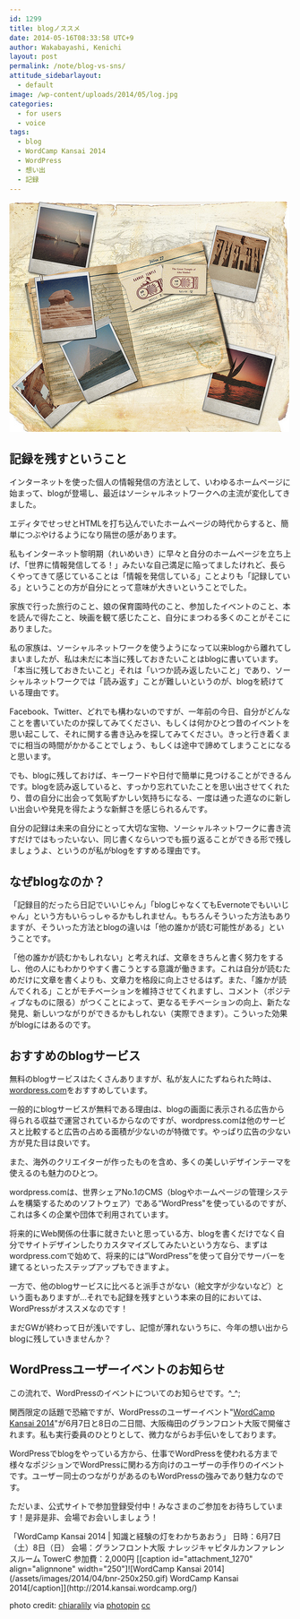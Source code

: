 ```yaml
---
id: 1299
title: blogノススメ
date: 2014-05-16T08:33:58 UTC+9
author: Wakabayashi, Kenichi
layout: post
permalink: /note/blog-vs-sns/
attitude_sidebarlayout:
  - default
image: /wp-content/uploads/2014/05/log.jpg
categories:
  - for users
  - voice
tags:
  - blog
  - WordCamp Kansai 2014
  - WordPress
  - 想い出
  - 記録
---
```

![memory](/assets/images/2014/05/log.jpg)
## 記録を残すということ
インターネットを使った個人の情報発信の方法として、いわゆるホームページに始まって、blogが登場し、最近はソーシャルネットワークへの主流が変化してきました。

エディタでせっせとHTMLを打ち込んでいたホームページの時代からすると、簡単につぶやけるようになり隔世の感があります。

私もインターネット黎明期（れいめいき）に早々と自分のホームページを立ち上げ、「世界に情報発信してる！」みたいな自己満足に陥ってましたけれど、長らくやってきて感じていることは「情報を発信している」ことよりも「記録している」ということの方が自分にとって意味が大きいということでした。

家族で行った旅行のこと、娘の保育園時代のこと、参加したイベントのこと、本を読んで得たこと、映画を観て感じたこと、自分にまつわる多くのことがそこにありました。

私の家族は、ソーシャルネットワークを使うようになって以来blogから離れてしまいましたが、私は未だに本当に残しておきたいことはblogに書いています。「本当に残しておきたいこと」それは「いつか読み返したいこと」であり、ソーシャルネットワークでは「読み返す」ことが難しいというのが、blogを続けている理由です。

Facebook、Twitter、どれでも構わないのですが、一年前の今日、自分がどんなことを書いていたのか探してみてください、もしくは何かひとつ昔のイベントを思い起こして、それに関する書き込みを探してみてください。きっと行き着くまでに相当の時間がかかることでしょう、もしくは途中で諦めてしまうことになると思います。

でも、blogに残しておけば、キーワードや日付で簡単に見つけることができるんです。blogを読み返していると、すっかり忘れていたことを思い出させてくれたり、昔の自分に出会って気恥ずかしい気持ちになる、一度は通った道なのに新しい出会いや発見を得たような新鮮さを感じられるんです。

自分の記録は未来の自分にとって大切な宝物、ソーシャルネットワークに書き流すだけではもったいない、同じ書くならいつでも振り返ることができる形で残しましょうよ、というのが私がblogをすすめる理由です。

## なぜblogなのか？
「記録目的だったら日記でいいじゃん」「blogじゃなくてもEvernoteでもいいじゃん」という方もいらっしゃるかもしれません。もちろんそういった方法もありますが、そういった方法とblogの違いは「他の誰かが読む可能性がある」ということです。

「他の誰かが読むかもしれない」と考えれば、文章をきちんと書く努力をするし、他の人にもわかりやすく書こうとする意識が働きます。これは自分が読むためだけに文章を書くよりも、文章力を格段に向上させるはず。また、「誰かが読んでくれる」ことがモチベーションを維持させてくれますし、コメント（ポジティブなものに限る）がつくことによって、更なるモチベーションの向上、新たな発見、新しいつながりができるかもしれない（実際できます）。こういった効果がblogにはあるのです。

## おすすめのblogサービス
無料のblogサービスはたくさんありますが、私が友人にたずねられた時は、[wordpress.com](http://ja.wordpress.com/)をおすすめしています。

一般的にblogサービスが無料である理由は、blogの画面に表示される広告から得られる収益で運営されているからなのですが、wordpress.comは他のサービスと比較すると広告の占める面積が少ないのが特徴です。やっぱり広告の少ない方が見た目は良いです。

また、海外のクリエイターが作ったものを含め、多くの美しいデザインテーマを使えるのも魅力のひとつ。

wordpress.comは、世界シェアNo.1のCMS（blogやホームページの管理システムを構築するためのソフトウェア）である“WordPress"を使っているのですが、これは多くの企業や団体で利用されています。

将来的にWeb関係の仕事に就きたいと思っている方、blogを書くだけでなく自分でサイトデザインしたりカスタマイズしてみたいという方なら、まずはwordpress.comで始めて、将来的には”WordPress”を使って自分でサーバーを建てるといったステップアップもできますよ。

一方で、他のblogサービスに比べると派手さがない（絵文字が少ないなど）という面もありますが…それでも記録を残すという本来の目的においては、WordPressがオススメなのです！

まだGWが終わって日が浅いですし、記憶が薄れないうちに、今年の想い出からblogに残していきませんか？

## WordPressユーザーイベントのお知らせ
この流れで、WordPressのイベントについてのお知らせです。^_^;

関西限定の話題で恐縮ですが、WordPressのユーザーイベント"[WordCamp Kansai 2014](http://2014.kansai.wordcamp.org/)"が6月7日と8日の二日間、大阪梅田のグランフロント大阪で開催されます。私も実行委員のひとりとして、微力ながらお手伝いをしております。

WordPressでblogをやっている方から、仕事でWordPressを使われる方まで様々なポジションでWordPressに関わる方向けのユーザーの手作りのイベントです。ユーザー同士のつながりがあるのもWordPressの強みであり魅力なのです。

ただいま、公式サイトで参加登録受付中！みなさまのご参加をお待ちしています！是非是非、会場でお会いしましょう！

<p>
「WordCamp Kansai 2014 | 知識と経験の灯をわかちあおう」</ br>
日時：6月7日（土）8日（日）</ br>
会場：グランフロント大阪 ナレッジキャピタルカンファレンスルーム TowerC</ br>
参加費：2,000円</ br>
[[caption id="attachment_1270" align="alignnone" width="250"]![WordCamp Kansai 2014](/assets/images/2014/04/bnr-250x250.gif) WordCamp Kansai 2014[/caption]](http://2014.kansai.wordcamp.org/)
</p>

photo credit: [chiaralily](http://www.flickr.com/photos/chiaralily/4653058104/) via [photopin](http://photopin.com) [cc](http://creativecommons.org/licenses/by-nc/2.0/)